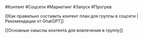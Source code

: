 #Контент #Соцсети #Маркетинг #Запуск #Прогрев 

[[Как правильно составить контент план для группы в соцсети | Рекомендации от GhatGPT]]

[[Основные смыслы контента для вовлечения в группу]]
